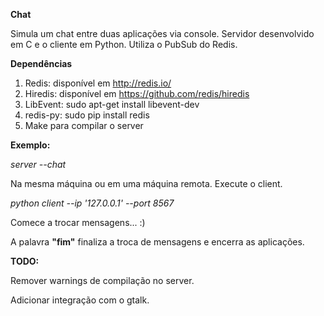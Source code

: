 **Chat**

Simula um chat entre duas aplicações via console. Servidor desenvolvido em C e o cliente em Python. Utiliza o PubSub do Redis.

**Dependências**

  1. Redis: disponível em http://redis.io/
  2. Hiredis: disponível em https://github.com/redis/hiredis
  3. LibEvent: sudo apt-get install libevent-dev
  4. redis-py: sudo pip install redis
  5. Make para compilar o server


**Exemplo:**

  *server --chat*
  
  Na mesma máquina ou em uma máquina remota. Execute o client.
  
  *python client --ip '127.0.0.1' --port 8567*
  
  Comece a trocar mensagens... :)
  
  A palavra **"fim"** finaliza a troca de mensagens e encerra as aplicações.





**TODO:**

  Remover warnings de compilação no server.
  
  
  Adicionar integração com o gtalk.
